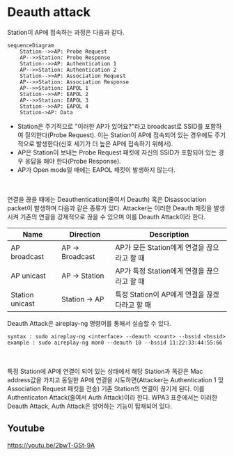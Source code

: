 Deauth attack
===

Station이 AP에 접속하는 과정은 다음과 같다.

```mermaid
sequenceDiagram
    Station-->>AP: Probe Request
    AP-->>Station: Probe Response
    Station-->>AP: Authentication 1
    AP-->>Station: Authentication 2
    Station-->>AP: Association Request
    AP-->>Station: Association Response
    AP-->>Station: EAPOL 1
    Station-->>AP: EAPOL 2
    AP-->>Station: EAPOL 3
    Station-->>AP: EAPOL 4
    Station->AP: Data
```
* Station은 주기적으로 "이러한 AP가 있어요?"라고 broadcast로 SSID를 포함하여 질의한다(Probe Request). 이는 Station이 AP에 접속되어 있는 경우에도 주기적으로 발생한다(신호 세기가 더 높은 AP에 접속하기 위해서).
* AP은 Station이 보내는 Probe Request 패킷에 자신의 SSID가 포함되어 있는 경우 응답을 해야 한다(Probe Response).
* AP가 Open mode일 때에는 EAPOL 패킷이 발생하지 않는다.

<br><br>
연결을 끊을 때에는 Deauthentication(줄여서 Deauth) 혹은 Disassociation packet이 발생하며 다음과 같은 종류가 있다. Attacker는 이러한 Deauth 패킷을 발생시켜 기존의 연결을 강제적으로 끊을 수 있으며 이를 Deauth Attack이라 한다.

|Name|Direction|Description|
|-|-|-|
|AP broadcast|AP -> Broadcast|AP가 모든 Station에게 연결을 끊으라고 할 때|
|AP unicast|AP -> Station|AP가 특정 Station에게 연결을 끊으라고 할 때|
|Station unicast|Station -> AP|특정 Station이 AP에게 연결을 끊겠다라고 할 때|

Deauth Attack은 aireplay-ng 명령어를 통해서 실습할 수 있다.
```
syntax : sudo aireplay-ng <interface> --deauth <count> --bssid <bssid>
example : sudo aireplay-ng mon0 --deauth 10 --bssid 11:22:33:44:55:66
```

<br><br>
특정 Station에 AP에 연결이 되어 있는 상태에서 해당 Station과 똑같은 Mac address값을 가지고 동일한 AP에 연결을 시도하면(Attacker는 Authentication 1 및 Association Request 패킷을 전송) 기존 Station의 연결이 끊기게 된다. 이를 Authenticaton Attack(줄여서 Auth Attack)이라 한다. WPA3 표준에서는 이러한 Deauth Attack, Auth Attack은 방어하는 기능이 탑재되어 있다.

## Youtube
https://youtu.be/2bwT-GSt-9A